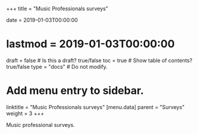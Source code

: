 +++
title = "Music Professionals surveys"

date = 2019-01-03T00:00:00
# lastmod = 2019-01-03T00:00:00

draft = false  # Is this a draft? true/false
toc = true  # Show table of contents? true/false
type = "docs"  # Do not modify.

# Add menu entry to sidebar.
linktitle = "Music Professionals surveys"
[menu.data]
  parent = "Surveys"
  weight = 3
+++

Music professional surveys. 
